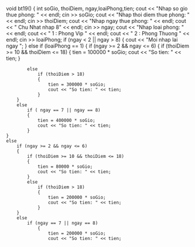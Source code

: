 

void bt19()
{
	int soGio, thoiDiem, ngay,loaiPhong,tien;
	cout << "Nhap so gio thue phong: " << endl;
	cin >> soGio;
	cout << "Nhap thoi diem thue phong: " << endl;
	cin >> thoiDiem;
	cout << "Nhap ngay thue phong: " << endl;
	cout << " Chu Nhat nhap 8" << endl;
	cin >> ngay;
	cout << "Nhap loai phong: " << endl;
	cout << " 1 : Phong Vip " << endl;
	cout << " 2 : Phong Thuong " << endl;
	cin >> loaiPhong;
	if (ngay < 2 || ngay > 8)
	{
		cout << "Moi nhap lai ngay ";
	}
	else
	if (loaiPhong == 1)
	{
		if (ngay >= 2 && ngay <= 6)
		{
			if (thoiDiem >= 10 && thoiDiem <= 18)
			{
				tien = 100000 * soGio;
				cout << "So tien: " << tien;
			}

			else
				if (thoiDiem > 18)
				{
					tien = 300000 * soGio;
					cout << "So tien: " << tien;
				}
		}
		else 
			if ( ngay == 7 || ngay == 8)
			{
				tien = 400000 * soGio;
				cout << "So tien: " << tien;
			}
	}
	else 
		if (ngay >= 2 && ngay <= 6)
		{
			if (thoiDiem >= 10 && thoiDiem <= 18)
			{
				tien = 80000 * soGio;
				cout << "So tien: " << tien;
			}
			else
				if (thoiDiem > 18)
				{
					tien = 200000 * soGio;
					cout << "So tien: " << tien;
				}
		}
		else
			if (ngay == 7 || ngay == 8)
				{
					tien = 200000 * soGio;
					cout << "So tien: " << tien;
